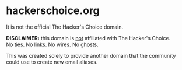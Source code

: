 # hackerschoice.org
It is not the official The Hacker's Choice domain.

<p><strong>DISCLAIMER:</strong> this domain is <u>not</u> affiliated with The Hacker's Choice.<br>
    No ties. No links. No wires. No ghosts.</p>

This was created solely to provide another domain that the community could use to create new email aliases.
